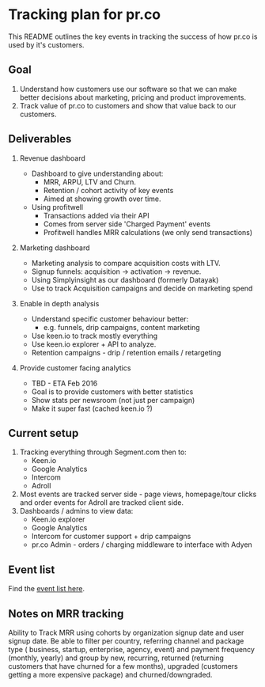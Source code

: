 # Tracking plan for pr.co 

This README outlines the key events in tracking the success of how pr.co is used by it's customers.

## Goal

1. Understand how customers use our software so that we can make better decisions about marketing, pricing and product improvements.
2. Track value of pr.co to customers and show that value back to our customers.

## Deliverables

1. Revenue dashboard
	- Dashboard to give understanding about:
		- MRR, ARPU, LTV and Churn.
		- Retention / cohort activity of key events
		- Aimed at showing growth over time.
	- Using profitwell
		- Transactions added via their API
		- Comes from server side 'Charged Payment' events
		- Profitwell handles MRR calculations (we only send transactions)

2. Marketing dashboard
	- Marketing analysis to compare acquisition costs with LTV.
	- Signup funnels: acquisition -> activation -> revenue.
	- Using Simplyinsight as our dashboard (formerly Datayak)
	- Use to track Acquisition campaigns and decide on marketing spend

3. Enable in depth analysis
	- Understand specific customer behaviour better:
		- e.g. funnels, drip campaigns, content marketing 
	- Use keen.io to track mostly everything
	- Use keen.io explorer + API to analyze.
	- Retention campaigns - drip / retention emails / retargeting

4. Provide customer facing analytics
	- TBD - ETA Feb 2016
	- Goal is to provide customers with better statistics
	- Show stats per newsroom (not just per campaign)
	- Make it super fast (cached keen.io ?)


## Current setup

1. Tracking everything through Segment.com then to:
	- Keen.io
	- Google Analytics
	- Intercom
	- Adroll
2. Most events are tracked server side - page views, homepage/tour clicks and order events for Adroll are tracked client side.
3. Dashboards / admins to view data:
	- Keen.io explorer
	- Google Analytics
	- Intercom for customer support + drip campaigns
	- pr.co Admin - orders / charging middleware to interface with Adyen

## Event list

Find the [event list here](/Event_list.markdown).



## Notes on MRR tracking

Ability to Track MRR using cohorts by organization signup date and user signup date. Be able to filter per country, referring channel and package type ( business, startup, enterprise, agency, event) and payment frequency (monthly,  yearly) and group by new, recurring, returned (returning customers that have churned for a few months), upgraded (customers getting a more expensive package) and churned/downgraded.
